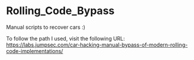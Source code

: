 # Rolling_Code_Bypass
Manual scripts to recover cars :)

To follow the path I used, visit the following URL:
https://labs.jumpsec.com/car-hacking-manual-bypass-of-modern-rolling-code-implementations/
